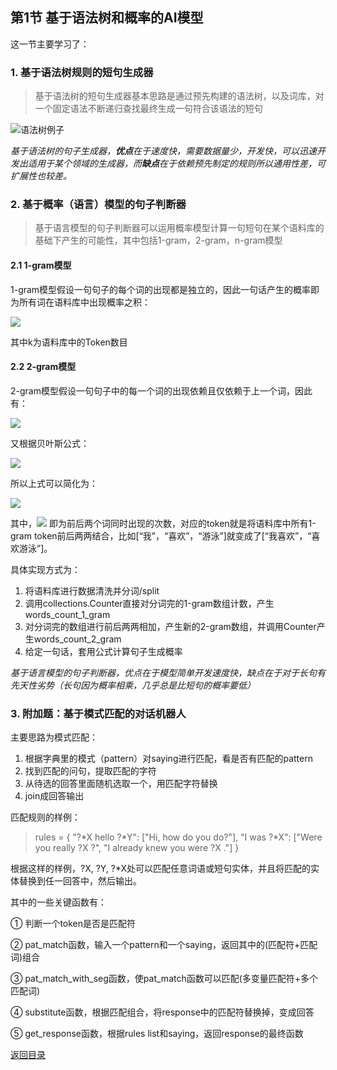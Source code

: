 ## 第1节 基于语法树和概率的AI模型

这一节主要学习了：

### 1. 基于语法树规则的短句生成器

> 基于语法树的短句生成器基本思路是通过预先构建的语法树，以及词库，对一个固定语法不断递归查找最终生成一句符合该语法的短句

  ![语法树例子](https://timgsa.baidu.com/timg?image&quality=80&size=b9999_10000&sec=1571823712&di=a36fecb9108f453546fb3aca53cd450c&imgtype=jpg&er=1&src=http%3A%2F%2Fimg3.coin163.com%2F50%2F84%2FJfInei.gif) 



*基于语法树的句子生成器，**优点**在于速度快，需要数据量少，开发快，可以迅速开发出适用于某个领域的生成器，而**缺点**在于依赖预先制定的规则所以通用性差，可扩展性也较差。*

### 2. 基于概率（语言）模型的句子判断器

> 基于语言模型的句子判断器可以运用概率模型计算一句短句在某个语料库的基础下产生的可能性，其中包括1-gram，2-gram，n-gram模型	

#### 2.1 1-gram模型

1-gram模型假设一句句子的每个词的出现都是独立的，因此一句话产生的概率即为所有词在语料库中出现概率之积：

 ![](http://latex.codecogs.com/gif.latex?\P(sentence)=P(w_1\cdot{w_2}\cdots{w_n})=\prod_{i=1}^{n}\frac{count(w_i)}{\sum_{\forall{k}}count(w_k)}) 

其中k为语料库中的Token数目

#### 2.2 2-gram模型

2-gram模型假设一句句子中的每一个词的出现依赖且仅依赖于上一个词，因此有：

![](http://latex.codecogs.com/gif.latex?\\P(sentence)\\=P(w_1\cdot{w_2}\cdots{w_n})\\=P(w_n|w_1\cdots{w_{n-1}})\cdot{P(w_1\cdots{w_{n-1}})}\\=P(w_n|w_1\cdots{w_{n-1}})\cdot{P(w_{n-1}|w_1\cdots{w_{n-2}})}\cdot{P(w_1\cdots{w_{n-2}})}\\=P(w_{n}|w_1\cdots{w_{n-1}})\cdot{P(w_{n-1}|w_{1}\cdots{w_{n-2}})}\cdot{P(w_{n-2}|w_1\cdots{w_{n-1}})}\cdots{P(w_2|w_1)\cdot{P(w_1)}}\\=P(w_1)\cdot{P(w_2|w_1)}\cdot{P(w_3|w_2)}\cdot{P(w_4|w_3)}\cdots{P(w_{n-1}|w_{n})})

又根据贝叶斯公式：

![](http://latex.codecogs.com/gif.latex?\\P(w_{i+1}|w_{i})=\frac{P(w_{i+1}\cdot{w_{i}})}{P(w_{i})})

所以上式可以简化为：

![](http://latex.codecogs.com/gif.latex?\\P(sentence)=P(w_1\cdot{w_2}\cdots{w_n})=\prod_{i=1}^{n-1}\frac{count(w_i,w_{i+1})}{count(w_i)}\times{P(w_1)})

其中，![](http://latex.codecogs.com/gif.latex?\\count(w_i,w_{i+1})) 即为前后两个词同时出现的次数，对应的token就是将语料库中所有1-gram token前后两两结合，比如[“我”，“喜欢”，“游泳”]就变成了[“我喜欢”，“喜欢游泳”]。

具体实现方式为：

1. 将语料库进行数据清洗并分词/split
2. 调用collections.Counter直接对分词完的1-gram数组计数，产生words_count_1_gram
3. 对分词完的数组进行前后两两相加，产生新的2-gram数组，并调用Counter产生words_count_2_gram
4. 给定一句话，套用公式计算句子生成概率



*基于语言模型的句子判断器，优点在于模型简单开发速度快，缺点在于对于长句有先天性劣势（长句因为概率相乘，几乎总是比短句的概率要低）*

### 3. 附加题：基于模式匹配的对话机器人

主要思路为模式匹配：

1. 根据字典里的模式（pattern）对saying进行匹配，看是否有匹配的pattern
2. 找到匹配的问句，提取匹配的字符
3. 从待选的回答里面随机选取一个，用匹配字符替换
4. join成回答输出

匹配规则的样例：

>rules = {
>    "?*X hello ?*Y": ["Hi, how do you do?"],
>    "I was ?*X": ["Were you really ?X ?", "I already knew you were ?X ."]
>}

根据这样的样例，?X, ?Y, ?*X处可以匹配任意词语或短句实体，并且将匹配的实体替换到任一回答中，然后输出。

其中的一些关键函数有：

① 判断一个token是否是匹配符

② pat_match函数，输入一个pattern和一个saying，返回其中的(匹配符+匹配词)组合

③ pat_match_with_seg函数，使pat_match函数可以匹配(多变量匹配符+多个匹配词)

④ substitute函数，根据匹配组合，将response中的匹配符替换掉，变成回答

⑤ get_response函数，根据rules list和saying，返回response的最终函数 





[返回目录]( https://github.com/SimZhou/NLP_Assignments )

